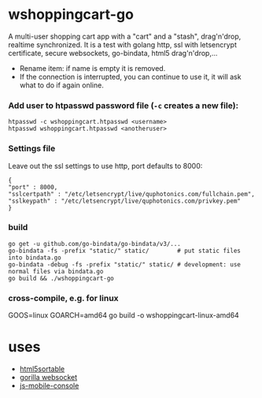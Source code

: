 # wshoppingcart-go

A multi-user shopping cart app with a "cart" and a "stash", drag'n'drop, realtime synchronized.
It is a test with golang http, ssl with letsencrypt certificate, secure websockets, go-bindata, html5 drag'n'drop,... 

* Rename item: if name is empty it is removed.
* If the connection is interrupted, you can continue to use it, it will ask what to do if again online.

### Add user to htpasswd password file (`-c` creates a new file):

```
htpasswd -c wshoppingcart.htpasswd <username>
htpasswd wshoppingcart.htpasswd <anotheruser>
```

### Settings file
Leave out the ssl settings to use http, port defaults to 8000:
```
{
"port" : 8000,
"sslcertpath" : "/etc/letsencrypt/live/quphotonics.com/fullchain.pem",
"sslkeypath" : "/etc/letsencrypt/live/quphotonics.com/privkey.pem"
}
```

### build
```
go get -u github.com/go-bindata/go-bindata/v3/... 
go-bindata -fs -prefix "static/" static/        # put static files into bindata.go
go-bindata -debug -fs -prefix "static/" static/ # development: use normal files via bindata.go
go build && ./wshoppingcart-go
```

### cross-compile, e.g. for linux
GOOS=linux GOARCH=amd64 go build -o wshoppingcart-linux-amd64


# uses

* [html5sortable](http://lukasoppermann.github.io/html5sortable/index.html)
* [gorilla websocket](github.com/gorilla/websocket)
* [js-mobile-console](http://b1narystudio.github.io/js-mobile-console/)
